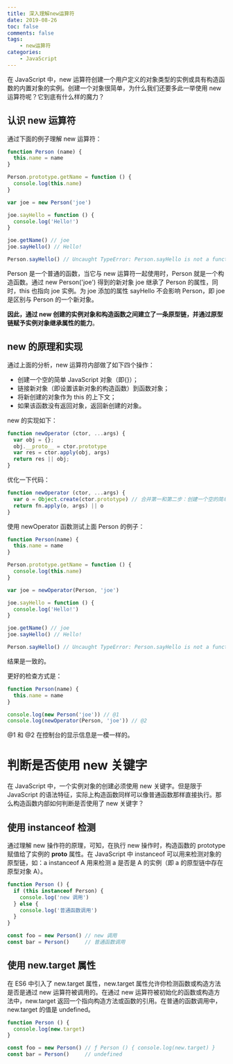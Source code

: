 ```yaml
---
title: 深入理解new运算符
date: 2019-08-26
toc: false
comments: false
tags:
    - new运算符
categories:
    - JavaScript
---
```


在 JavaScript 中，new 运算符创建一个用户定义的对象类型的实例或具有构造函数的内置对象的实例。创建一个对象很简单，为什么我们还要多此一举使用 new 运算符呢？它到底有什么样的魔力？

<!--more-->

## 认识 new 运算符

通过下面的例子理解 new 运算符：
```js
function Person (name) {
  this.name = name
}

Person.prototype.getName = function () {
  console.log(this.name)
}

var joe = new Person('joe')

joe.sayHello = function () {
  console.log('Hello!')
}

joe.getName() // joe
joe.sayHello() // Hello!

Person.sayHello() // Uncaught TypeError: Person.sayHello is not a function
```
Person 是一个普通的函数，当它与 new 运算符一起使用时，Person 就是一个构造函数。通过 new Person('joe') 得到的新对象 joe 继承了 Person 的属性，同时，this 也指向 joe 实例。为 joe 添加的属性 sayHello 不会影响 Person，即 joe 是区别与 Person 的一个新对象。

**因此，通过 new 创建的实例对象和构造函数之间建立了一条原型链，并通过原型链赋予实例对象继承属性的能力**。

## new 的原理和实现

通过上面的分析，new 运算符内部做了如下四个操作：
* 创建一个空的简单 JavaScript 对象（即{}）；
* 链接新对象（即设置该新对象的构造函数）到函数对象；
* 将新创建的对象作为 this 的上下文；
* 如果该函数没有返回对象，返回新创建的对象。

new 的实现如下：
```js
function newOperator (ctor, ...args) {
  var obj = {};
  obj.__proto__ = ctor.prototype
  var res = ctor.apply(obj, args)
  return res || obj;
}
```

优化一下代码：
```js
function newOperator (ctor, ...args) {
  var o = Object.create(ctor.prototype) // 合并第一和第二步：创建一个空的简单 JavaScript 对象（即{}），链接新对象（即设置该新对象的构造函数）到函数对象
  return fn.apply(o, args) || o
}
```

使用 newOperator 函数测试上面 Person 的例子：
```js
function Person(name) {
  this.name = name
}

Person.prototype.getName = function () {
  console.log(this.name)
}

var joe = newOperator(Person, 'joe')

joe.sayHello = function () {
  console.log('Hello!')
}

joe.getName() // joe
joe.sayHello() // Hello!

Person.sayHello() // Uncaught TypeError: Person.sayHello is not a function
```
结果是一致的。

更好的检查方式是：
```js
function Person(name) {
  this.name = name
}

console.log(new Person('joe')) // @1
console.log(newOperator(Person, 'joe')) // @2
```
@1 和 @2 在控制台的显示信息是一模一样的。

# 判断是否使用 new 关键字

在 JavaScript 中，一个实例对象的创建必须使用 new 关键字。但是限于 JavaScript 的语法特征，实际上构造函数同样可以像普通函数那样直接执行。那么构造函数内部如何判断是否使用了 new 关键字？

## 使用 instanceof 检测

通过理解 new 操作符的原理，可知，在执行 new 操作时，构造函数的 prototype 赋值给了实例的 __proto__ 属性。在 JavaScript 中 instanceof 可以用来检测对象的原型链，如：a instanceof A 用来检测 a 是否是 A 的实例（即 a 的原型链中存在原型对象 A）。
```js
function Person () {
  if (this instanceof Person) {
    console.log('new 调用')
  } else {
    console.log('普通函数调用')
  }
}

const foo = new Person() // new 调用
const bar = Person()     // 普通函数调用
```

## 使用 new.target 属性

在 ES6 中引入了 new.target 属性，new.target 属性允许你检测函数或构造方法是否是通过 new 运算符被调用的。在通过 new 运算符被初始化的函数或构造方法中，new.target 返回一个指向构造方法或函数的引用。在普通的函数调用中，new.target 的值是 undefined。
```js
function Person () {
  console.log(new.target)
}

const foo = new Person() // ƒ Person () { console.log(new.target) }
const bar = Person()     // undefined
```

